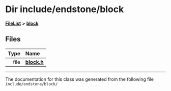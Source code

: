 

# Dir include/endstone/block



[**FileList**](files.md) **>** [**block**](dir_faca67fc60a7463eb1bd30eabe023cf1.md)












## Files

| Type | Name |
| ---: | :--- |
| file | [**block.h**](block_8h.md) <br> |



























































------------------------------
The documentation for this class was generated from the following file `include/endstone/block/`

